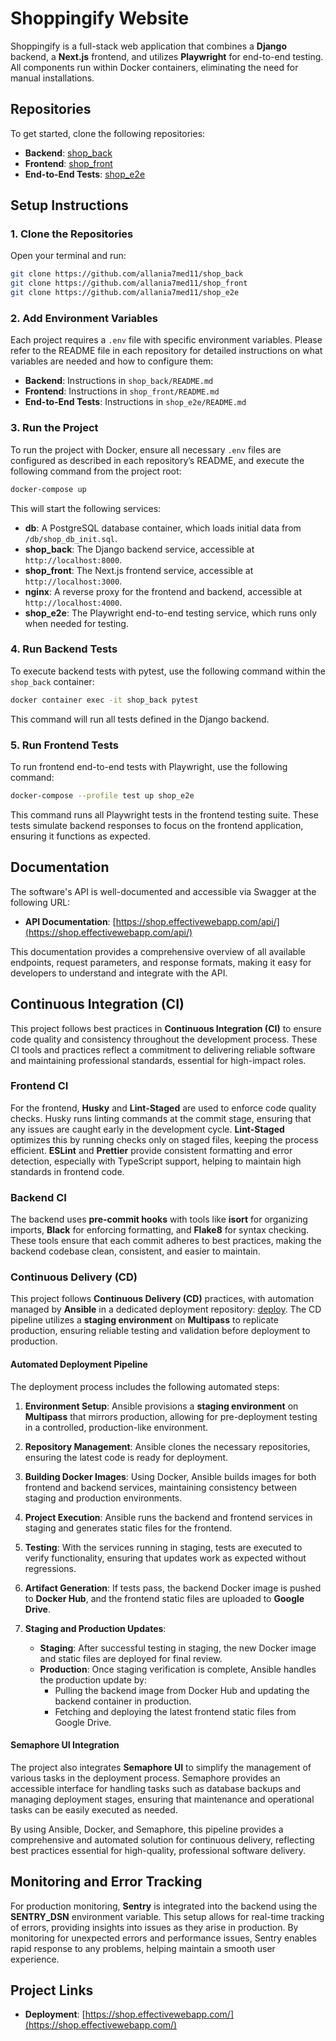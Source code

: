 # Shoppingify Website

Shoppingify is a full-stack web application that combines a **Django** backend, a **Next.js** frontend, and utilizes **Playwright** for end-to-end testing. All components run within Docker containers, eliminating the need for manual installations.

## Repositories

To get started, clone the following repositories:

- **Backend**: [shop_back](https://github.com/allania7med11/shop_back)
- **Frontend**: [shop_front](https://github.com/allania7med11/shop_front)
- **End-to-End Tests**: [shop_e2e](https://github.com/allania7med11/shop_e2e)

## Setup Instructions

### 1. Clone the Repositories

Open your terminal and run:

```bash
git clone https://github.com/allania7med11/shop_back
git clone https://github.com/allania7med11/shop_front
git clone https://github.com/allania7med11/shop_e2e
```

### 2. Add Environment Variables

Each project requires a `.env` file with specific environment variables. Please refer to the README file in each repository for detailed instructions on what variables are needed and how to configure them:

- **Backend**: Instructions in `shop_back/README.md`
- **Frontend**: Instructions in `shop_front/README.md`
- **End-to-End Tests**: Instructions in `shop_e2e/README.md`

### 3. Run the Project

To run the project with Docker, ensure all necessary `.env` files are configured as described in each repository’s README, and execute the following command from the project root:

```bash
docker-compose up
```

This will start the following services:

- **db**: A PostgreSQL database container, which loads initial data from `/db/shop_db_init.sql`.
- **shop_back**: The Django backend service, accessible at `http://localhost:8000`.
- **shop_front**: The Next.js frontend service, accessible at `http://localhost:3000`.
- **nginx**: A reverse proxy for the frontend and backend, accessible at `http://localhost:4000`.
- **shop_e2e**: The Playwright end-to-end testing service, which runs only when needed for testing.

### 4. Run Backend Tests

To execute backend tests with pytest, use the following command within the `shop_back` container:

```bash
docker container exec -it shop_back pytest
```

This command will run all tests defined in the Django backend.

### 5. Run Frontend Tests

To run frontend end-to-end tests with Playwright, use the following command:

```bash
docker-compose --profile test up shop_e2e
```

This command runs all Playwright tests in the frontend testing suite. These tests simulate backend responses to focus on the frontend application, ensuring it functions as expected.

## Documentation

The software's API is well-documented and accessible via Swagger at the following URL:

- **API Documentation**: [https://shop.effectivewebapp.com/api/](https://shop.effectivewebapp.com/api/)

This documentation provides a comprehensive overview of all available endpoints, request parameters, and response formats, making it easy for developers to understand and integrate with the API.


## Continuous Integration (CI)

This project follows best practices in **Continuous Integration (CI)** to ensure code quality and consistency throughout the development process. These CI tools and practices reflect a commitment to delivering reliable software and maintaining professional standards, essential for high-impact roles.

### Frontend CI

For the frontend, **Husky** and **Lint-Staged** are used to enforce code quality checks. Husky runs linting commands at the commit stage, ensuring that any issues are caught early in the development cycle. **Lint-Staged** optimizes this by running checks only on staged files, keeping the process efficient. **ESLint** and **Prettier** provide consistent formatting and error detection, especially with TypeScript support, helping to maintain high standards in frontend code.

### Backend CI

The backend uses **pre-commit hooks** with tools like **isort** for organizing imports, **Black** for enforcing formatting, and **Flake8** for syntax checking. These tools ensure that each commit adheres to best practices, making the backend codebase clean, consistent, and easier to maintain.

### Continuous Delivery (CD)

This project follows **Continuous Delivery (CD)** practices, with automation managed by **Ansible** in a dedicated deployment repository: [deploy](https://github.com/allania7med11/deploy). The CD pipeline utilizes a **staging environment** on **Multipass** to replicate production, ensuring reliable testing and validation before deployment to production.

#### Automated Deployment Pipeline

The deployment process includes the following automated steps:

1. **Environment Setup**: Ansible provisions a **staging environment** on **Multipass** that mirrors production, allowing for pre-deployment testing in a controlled, production-like environment.

2. **Repository Management**: Ansible clones the necessary repositories, ensuring the latest code is ready for deployment.

3. **Building Docker Images**: Using Docker, Ansible builds images for both frontend and backend services, maintaining consistency between staging and production environments.

4. **Project Execution**: Ansible runs the backend and frontend services in staging and generates static files for the frontend.

5. **Testing**: With the services running in staging, tests are executed to verify functionality, ensuring that updates work as expected without regressions.

6. **Artifact Generation**: If tests pass, the backend Docker image is pushed to **Docker Hub**, and the frontend static files are uploaded to **Google Drive**.

7. **Staging and Production Updates**:
   - **Staging**: After successful testing in staging, the new Docker image and static files are deployed for final review.
   - **Production**: Once staging verification is complete, Ansible handles the production update by:
     - Pulling the backend image from Docker Hub and updating the backend container in production.
     - Fetching and deploying the latest frontend static files from Google Drive.

#### Semaphore UI Integration

The project also integrates **Semaphore UI** to simplify the management of various tasks in the deployment process. Semaphore provides an accessible interface for handling tasks such as database backups and managing deployment stages, ensuring that maintenance and operational tasks can be easily executed as needed.

By using Ansible, Docker, and Semaphore, this pipeline provides a comprehensive and automated solution for continuous delivery, reflecting best practices essential for high-quality, professional software delivery.



## Monitoring and Error Tracking

For production monitoring, **Sentry** is integrated into the backend using the **SENTRY_DSN** environment variable. This setup allows for real-time tracking of errors, providing insights into issues as they arise in production. By monitoring for unexpected errors and performance issues, Sentry enables rapid response to any problems, helping maintain a smooth user experience.

## Project Links
- **Deployment**: [https://shop.effectivewebapp.com/](https://shop.effectivewebapp.com/)








